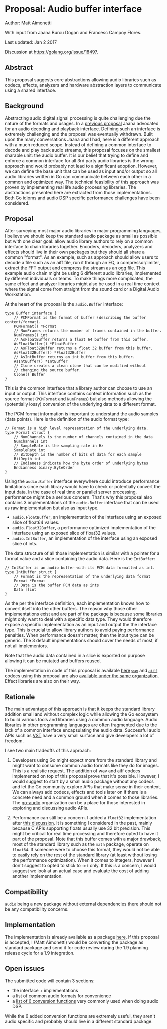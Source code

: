 # Proposal: Audio buffer interface

Author: Matt Aimonetti

With input from Jaana Burcu Dogan and Francesc Campoy Flores.

Last updated: Jan 2 2017

Discussion at https://golang.org/issue/18497.

## Abstract

This proposal suggests core abstractions allowing audio libraries such as
codecs, effects, analyzers and hardware abstraction layers to communicate using
a shared interface.

## Background

Abstracting audio digital signal processing is quite challenging due the nature
of the formats and usages. In a [previous
proposal](https://github.com/golang/proposal/blob/master/design/13432-mobile-audio.md)
Jaana advocated for an audio decoding and playback interface. Defining such an
interface is extremely challenging and the proposal was eventually withdrawn.
Built upon the many conversations Jaana and I had, here is a different approach
with a much reduced scope. Instead of defining a common interface to decode and
play back audio streams, this proposal focuses on the smallest sharable unit:
the audio buffer. It is our belief that trying to define and enforce a common
interface for all 3rd party audio libraries is the wrong approach and would
probably not lead to a significant adoption. However, we can define the base
unit that can be used as input and/or output so all audio libraries written in
Go can communicate between each other in a common and optimized way. The
technical feasibility of this approach was proven by implementing real life
audio processing libraries. The abstractions presented here are extracted from
those implementations. Both Go idioms and audio DSP specific performance
challenges have been considered.

## Proposal

After surveying most major audio libraries in major programming languages, I
believe we should keep the standard audio package as small as possible but with
one clear goal: allow audio library authors to rely on a common interface to
chain libraries together. Encoders, decoders, analyzers and effects should live
in their own packages but they should all share a common "format". As an
example, such as approach should allow users to decode a file such as an aiff
file, run it through an EQ, a compressor/limiter, extract the FFT output and
compress the stream as an ogg file. This example audio chain might be using 6
different audio libraries, implemented by different individuals or teams. To
make things more complicated, the same effect and analyzer libraries might also
be used in a real time context where the signal come from straight from the
sound card or a Digital Audio Workstation.

At the heart of the proposal is the `audio.Buffer` interface:

```golang
type Buffer interface {
	// PCMFormat is the format of buffer (describing the buffer content/format).
	PCMFormat() *Format
	// NumFrames returns the number of frames contained in the buffer.
	NumFrames() int
	// AsFloatBuffer returns a float 64 buffer from this buffer.
	AsFloatBuffer() *FloatBuffer
	// AsFloat32Buffer returns a float 32 buffer from this buffer.
	AsFloat32Buffer() *Float32Buffer
	// AsIntBuffer returns an int buffer from this buffer.
	AsIntBuffer() *IntBuffer
	// Clone creates a clean clone that can be modified without
	// changing the source buffer.
	Clone() Buffer
}
```

This is the common interface that a library author can choose to use an input or
output. This interface contains context information such as the source format
(`PCMFormat` and `NumFrames`) but also methods allowing the (potentially lossy)
conversion of the underlying data to a different format.

The PCM format information is important to understand the audio samples (data
points). Here is the definition of the audio format type:

```golang
// Format is a high level representation of the underlying data.
type Format struct {
	// NumChannels is the number of channels contained in the data
	NumChannels int
	// SampleRate is the sampling rate in Hz
	SampleRate int
	// BitDepth is the number of bits of data for each sample
	BitDepth int
	// Endianess indicate how the byte order of underlying bytes
	Endianness binary.ByteOrder
}
```

Using the `audio.Buffer` interface everywhere could introduce performance
limitations since each library would have to check or potentially convert the
input data. In the case of real time or parallel server processing, performance
might be a serious concern. That's why this proposal also contains 3
implementations of the `audio.Buffer` interface that can be used as raw
implementation but also as input type.

* `audio.FloatBuffer`, an implementation of the interface using an exposed slice
  of float64 values.
* `audio.Float32Buffer`, a performance optimized implementation of the interface
  using an exposed slice of float32 values.
* `audio.IntBuffer`, an implementation of the interface using an exposed slice
  of ints.

The data structure of all those implementation is similar with a pointer for a
format value and a slice containing the audio data. Here is the `IntBuffer`:

```golang
// IntBuffer is an audio buffer with its PCM data formatted as int.
type IntBuffer struct {
	// Format is the representation of the underlying data format
	Format *Format
	// Data is the buffer PCM data as ints
	Data []int
}
```

As the per the interface definition, each implementation knows how to convert
itself into the other buffers. The reason why those other implementations exist
and are part of the package is because some libraries might only want to deal
with a specific data type. They would therefore expose a specific implementation
as an input and output the the interface type. This is crucial to allow library
authors to avoid paying performance penalties. When performance doesn't matter,
then the input type can be generic. The 3 default implementations should cover
the needs of most, if not all implementors.

Note that the audio data contained in a slice is exported on purpose allowing it
can be mutated and buffers reused.

The implementation in code of this proposal is available
[here](https://github.com/go-audio/audio/blob/master/audio.go)
[`wav`](https://github.com/go-audio/wav) and
[`aiff`](https://github.com/go-audio/aiff) codecs using this proposal are also
[available under the same organization](https://github.com/go-audio). Effect
libraries are also on their way.


## Rationale

The main advantage of this approach is that it keeps the standard library
addition small and without complex logic while allowing the Go ecosystem to
build various tools and libraries using a common audio language. Audio libraries
in other programming languages are often fragmented due to the lack of a common
interface encapsulating the audio data. Successful audio APIs such as
[VST](https://en.wikipedia.org/wiki/Virtual_Studio_Technology) have a very small
surface and give developers a lot of freedom.

I see two main tradeoffs of this approach:

1. Developers using Go might expect more from the standard library and might
want to consume common audio formats like they do for images. This is a
realistic request. The addition of wav and aiff codecs implemented on top of
this proposal prove that it's possible. However, I would suggest to start by a
small audio package without any codecs and let the Go community explore APIs
that make sense in their context. We can always add codecs, effects and tools
later on if there is a concrete need and a common ground when it comes to those
libraries. The [go-audio](https://github.com/go-audio) organization can be a
place for those interested in exploring and discussing audio APIs.

2. Performance can still be a concern. I added a `float32` implementation after
[this
discussion](https://github.com/golang/go/issues/13432#issuecomment-269642926).
It is something I considered in the past, mainly because C APIs supporting
floats usually use 32 bit precision. This might be critical for real time
processing and therefore opted to have it part of the proposal. Note that this
buffer comes with a major drawback, most of the standard library such as the
`math` package, operate on `float64`. If someone were to choose this format,
they would not be able to easily rely on the rest of the standard library (at
least without losing the performance optimization). When it comes to integers,
however I don't suggest to opted to stick to `int` only. It this is a concern, I
would suggest we look at an actual case and evaluate the cost of adding another
implementation.

## Compatibility

`audio` being a new package without external dependencies there should not be
any compatibility concerns.

## Implementation

The implementation is already available as a package
[here](https://github.com/go-audio/audio). If this proposal is accepted, I (Matt
Aimonetti) would be converting the package as standard package and send it for
code review during the 1.9 planning release cycle for a 1.9 integration.

## Open issues

The submitted code will contain 3 sections:

* the interface + implementations
* a list of common audio formats for convenience
* a [list of 6 conversion
  functions](https://github.com/go-audio/audio/blob/master/conv.go) very
  commonly used when doing audio DSP.

While the 6 added conversion functions are extremely useful, they aren't audio
specific and probably should live in a different standard package.